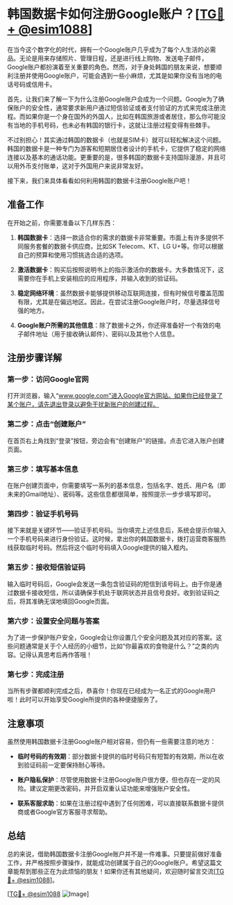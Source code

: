 # 韩国数据卡如何注册Google账户？[[TG💪+ @esim1088](https://t.me/s/esim1088)]

在当今这个数字化的时代，拥有一个Google账户几乎成为了每个人生活的必需品。无论是用来存储照片、管理日程，还是进行线上购物、发送电子邮件，Google账户都扮演着至关重要的角色。然而，对于身处韩国的朋友来说，想要顺利注册并使用Google账户，可能会遇到一些小麻烦，尤其是如果你没有当地的电话号码或信用卡。

首先，让我们来了解一下为什么注册Google账户会成为一个问题。Google为了确保账户的安全性，通常要求新用户通过短信验证或者支付验证的方式来完成注册流程。而如果你是一个身在国外的外国人，比如在韩国旅游或者居住，那么你可能没有当地的手机号码，也未必有韩国的银行卡，这就让注册过程变得有些棘手。

不过别担心！其实通过韩国的数据卡（也就是SIM卡）就可以轻松解决这个问题。韩国的数据卡是一种专门为游客和短期居住者设计的手机卡，它提供了稳定的网络连接以及基本的通话功能。更重要的是，很多韩国的数据卡支持国际漫游，并且可以用外币支付账单，这对于外国用户来说非常友好。

接下来，我们来具体看看如何利用韩国的数据卡注册Google账户吧！

## 准备工作

在开始之前，你需要准备以下几样东西：

1. **韩国数据卡**：选择一款适合你的需求的数据卡非常重要。市面上有许多提供不同服务套餐的数据卡供应商，比如SK Telecom、KT、LG U+等。你可以根据自己的预算和使用习惯挑选合适的选项。
   
2. **激活数据卡**：购买后按照说明书上的指示激活你的数据卡。大多数情况下，这需要你在手机上安装相应的应用程序，并输入收到的验证码。

3. **稳定网络环境**：虽然数据卡能够提供移动互联网连接，但有时候信号覆盖范围有限，尤其是在偏远地区。因此，在尝试注册Google账户时，尽量选择信号强的地方。

4. **Google账户所需的其他信息**：除了数据卡之外，你还得准备好一个有效的电子邮件地址（用于接收确认邮件）、密码以及其他个人信息。

## 注册步骤详解

### 第一步：访问Google官网

打开浏览器，输入“www.google.com”进入Google官方网站。如果你已经登录了某个账户，请先退出登录以避免干扰新账户的创建过程。

### 第二步：点击“创建账户”

在首页右上角找到“登录”按钮，旁边会有“创建账户”的链接。点击它进入账户创建页面。

### 第三步：填写基本信息

在账户创建页面中，你需要填写一系列的基本信息，包括名字、姓氏、用户名（即未来的Gmail地址）、密码等。这些信息都很简单，按照提示一步步填写即可。

### 第四步：验证手机号码

接下来就是关键环节——验证手机号码。当你填完上述信息后，系统会提示你输入一个手机号码来进行身份验证。这时候，拿出你的韩国数据卡，拨打运营商客服热线获取临时号码。然后将这个临时号码填入Google提供的输入框内。

### 第五步：接收短信验证码

输入临时号码后，Google会发送一条包含验证码的短信到该号码上。由于你是通过数据卡接收短信，所以请确保手机处于联网状态并且信号良好。收到验证码之后，将其准确无误地填回Google页面。

### 第六步：设置安全问题与答案

为了进一步保护账户安全，Google会让你设置几个安全问题及其对应的答案。这些问题通常是关于个人经历的小细节，比如“你最喜欢的食物是什么？”之类的内容。记得认真思考后再作答哦！

### 第七步：完成注册

当所有步骤都顺利完成之后，恭喜你！你现在已经成为一名正式的Google用户啦！此时可以开始享受Google所提供的各种便捷服务了。

## 注意事项

虽然使用韩国数据卡注册Google账户相对容易，但仍有一些需要注意的地方：

- **临时号码的有效期**：部分数据卡提供的临时号码只有短暂的有效期，所以在收到验证码前一定要保持耐心等待。
  
- **账户隐私保护**：尽管使用数据卡注册Google账户很方便，但也存在一定的风险。建议定期更改密码，并开启双重认证功能来增强账户安全性。

- **联系客服求助**：如果在注册过程中遇到了任何困难，可以直接联系数据卡提供商或者Google官方客服寻求帮助。

## 总结

总的来说，借助韩国数据卡注册Google账户并不是一件难事。只要提前做好准备工作，并严格按照步骤操作，就能成功创建属于自己的Google账户。希望这篇文章能帮到那些正在为此烦恼的朋友！如果你还有其他疑问，欢迎随时留言交流[[TG💪+ @esim1088](https://t.me/s/esim1088)]。

[[TG💪+ @esim1088](https://t.me/s/esim1088) ![Image](https://i.postimg.cc/4NQfJmqS/Snipaste-2025-05-13-00-14-12.png)]